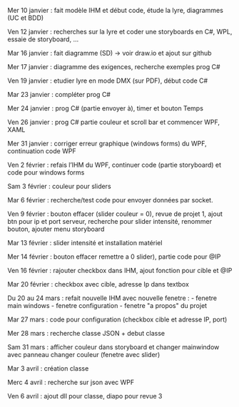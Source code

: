Mer 10 janvier : fait modèle IHM et début code, étude la lyre, diagrammes (UC et BDD)

Ven 12 janvier : recherches sur la lyre et coder une storyboards en C#, WPL, essaie de storyboard, …

Mar 16 janvier : fait diagramme (SD) -> voir draw.io et ajout sur github

Mer 17 janvier : diagramme des exigences, recherche exemples prog C#

Ven 19 janvier : etudier lyre en mode DMX (sur PDF), début code C#

Mar 23 janvier : compléter prog C#

Mer 24 janvier : prog C# (partie envoyer à), timer et bouton Temps

Ven 26 janvier : prog C# partie couleur et scroll bar et commencer WPF, XAML

Mer 31 janvier : corriger erreur graphique (windows forms) du WPF, continuation code WPF

Ven 2 février : refais l’IHM du WPF, continuer code (partie storyboard) et code pour windows forms

Sam 3 février : couleur pour sliders 

Mar 6 février : recherche/test code pour envoyer données par socket.

Ven 9 février : bouton effacer (slider couleur = 0), revue de projet 1, ajout btn pour ip et port serveur, recherche pour slider intensité, renommer bouton, ajouter menu storyboard

Mar 13 février : slider intensité et installation matériel 

Mer 14 février : bouton effacer remettre a 0 slider), partie code pour @IP

Ven 16 février : rajouter checkbox dans IHM, ajout fonction pour cible et @IP

Mar 20 février : checkbox avec cible, adresse Ip dans textbox

Du 20 au 24 mars : refait nouvelle IHM avec nouvelle fenetre : 
    - fenetre main windows
    - fenetre configuration
    - fenetre "a propos" du projet
    
Mar 27 mars : code pour configuration (checkbox cible et adresse IP, port)

Mer 28 mars : recherche classe JSON + debut classe

Sam 31 mars : afficher couleur dans storyboard et changer mainwindow avec panneau changer couleur (fenetre avec slider)

Mar 3 avril : création classe

Merc 4 avril : recherche sur json avec WPF

Ven 6 avril : ajout dll pour classe, diapo pour revue 3
